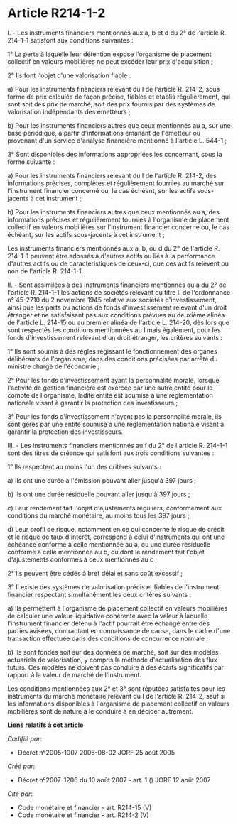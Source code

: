 # Article R214-1-2

I. - Les instruments financiers mentionnés aux a, b et d du 2° de l'article R. 214-1-1 satisfont aux conditions suivantes :

1° La perte à laquelle leur détention expose l'organisme de placement collectif en valeurs mobilières ne peut excéder leur
prix d'acquisition ;

2° Ils font l'objet d'une valorisation fiable :

a) Pour les instruments financiers relevant du I de l'article R. 214-2, sous forme de prix calculés de façon précise, fiables
et établis régulièrement, qui sont soit des prix de marché, soit des prix fournis par des systèmes de valorisation
indépendants des émetteurs ;

b) Pour les instruments financiers autres que ceux mentionnés au a, sur une base périodique, à partir d'informations émanant
de l'émetteur ou provenant d'un service d'analyse financière mentionné à l'article L. 544-1 ;

3° Sont disponibles des informations appropriées les concernant, sous la forme suivante :

a) Pour les instruments financiers relevant du I de l'article R. 214-2, des informations précises, complètes et régulièrement
fournies au marché sur l'instrument financier concerné ou, le cas échéant, sur les actifs sous-jacents à cet instrument ;

b) Pour les instruments financiers autres que ceux mentionnés au a, des informations précises et régulièrement fournies à
l'organisme de placement collectif en valeurs mobilières sur l'instrument financier concerné ou, le cas échéant, sur les
actifs sous-jacents à cet instrument ;

Les instruments financiers mentionnés aux a, b, ou d du 2° de l'article R. 214-1-1 peuvent être adossés à d'autres actifs ou
liés à la performance d'autres actifs ou de caractéristiques de ceux-ci, que ces actifs relèvent ou non de l'article R.
214-1-1.

II. - Sont assimilées à des instruments financiers mentionnés au a du 2° de l'article R. 214-1-1 les actions de sociétés
relevant du titre II de l'ordonnance n° 45-2710 du 2 novembre 1945 relative aux sociétés d'investissement, ainsi que les
parts ou actions de fonds d'investissement relevant d'un droit étranger et ne satisfaisant pas aux conditions prévues au
deuxième alinéa de l'article L. 214-15 ou au premier alinéa de l'article L. 214-20, dès lors que sont respectés les
conditions mentionnées au I mais également, pour les fonds d'investissement relevant d'un droit étranger, les critères
suivants :

1° Ils sont soumis à des règles régissant le fonctionnement des organes délibérants de l'organisme, dans des conditions
précisées par arrêté du ministre chargé de l'économie ;

2° Pour les fonds d'investissement ayant la personnalité morale, lorsque l'activité de gestion financière est exercée par une
autre entité pour le compte de l'organisme, ladite entité est soumise à une réglementation nationale visant à garantir la
protection des investisseurs ;

3° Pour les fonds d'investissement n'ayant pas la personnalité morale, ils sont gérés par une entité soumise à une
réglementation nationale visant à garantir la protection des investisseurs.

III. - Les instruments financiers mentionnés au f du 2° de l'article R. 214-1-1 sont des titres de créance qui satisfont aux
trois conditions suivantes :

1° Ils respectent au moins l'un des critères suivants :

a) Ils ont une durée à l'émission pouvant aller jusqu'à 397 jours ;

b) Ils ont une durée résiduelle pouvant aller jusqu'à 397 jours ;

c) Leur rendement fait l'objet d'ajustements réguliers, conformément aux conditions du marché monétaire, au moins tous les
397 jours ;

d) Leur profil de risque, notamment en ce qui concerne le risque de crédit et le risque de taux d'intérêt, correspond à celui
d'instruments qui ont une échéance conforme à celle mentionnée au a, ou une durée résiduelle conforme à celle mentionnée au
b, ou dont le rendement fait l'objet d'ajustements conformes à ceux mentionnés au c ;

2° Ils peuvent être cédés à bref délai et sans coût excessif ;

3° Il existe des systèmes de valorisation précis et fiables de l'instrument financier respectant simultanément les deux
critères suivants :

a) Ils permettent à l'organisme de placement collectif en valeurs mobilières de calculer une valeur liquidative cohérente
avec la valeur à laquelle l'instrument financier détenu à l'actif pourrait être échangé entre des parties avisées,
contractant en connaissance de cause, dans le cadre d'une transaction effectuée dans des conditions de concurrence normale ;

b) Ils sont fondés soit sur des données de marché, soit sur des modèles actuariels de valorisation, y compris la méthode
d'actualisation des flux futurs. Ces modèles ne doivent pas conduire à des écarts significatifs par rapport à la valeur de
marché de l'instrument.

Les conditions mentionnées aux 2° et 3° sont réputées satisfaites pour les instruments du marché monétaire relevant du I de
l'article R. 214-2, sauf si les informations disponibles à l'organisme de placement collectif en valeurs mobilières sont de
nature à le conduire à en décider autrement.

**Liens relatifs à cet article**

_Codifié par_:

  - Décret n°2005-1007 2005-08-02 JORF 25 août 2005

_Créé par_:

  - Décret n°2007-1206 du 10 août 2007 - art. 1 () JORF 12 août 2007

_Cité par_:

  - Code monétaire et financier - art. R214-15 (V)
  - Code monétaire et financier - art. R214-2 (V)
